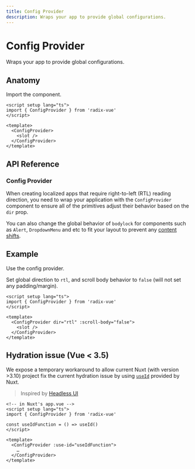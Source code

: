 ```yaml
---
title: Config Provider
description: Wraps your app to provide global configurations. 
---
```


# Config Provider

<Description>
Wraps your app to provide global configurations.
</Description>

<Highlights
  :features="[
    'Enables all primitives to inherit global reading direction.',
    'Enables changing the behavior of scroll body when setting body lock.',
    'Much more controls to prevent layout shifts.',
  ]"
/>

 
## Anatomy

Import the component. 

```vue
<script setup lang="ts">
import { ConfigProvider } from 'radix-vue'
</script>

<template>
  <ConfigProvider>
    <slot />
  </ConfigProvider>
</template>
```
 

## API Reference

### Config Provider

When creating localized apps that require right-to-left (RTL) reading direction, you need to wrap your application with the `ConfigProvider` component to ensure all of the primitives adjust their behavior based on the `dir` prop.

You can also change the global behavior of `bodylock` for components such as `Alert`, `DropdownMenu` and etc to fit your layout to prevent any [content shifts](https://github.com/radix-vue/radix-vue/issues/385).


<!-- @include: @/meta/ConfigProvider.md -->

## Example 

Use the config provider.

Set global direction to `rtl`, and scroll body behavior to `false` (will not set any padding/margin).

```vue
<script setup lang="ts">
import { ConfigProvider } from 'radix-vue'
</script>

<template>
  <ConfigProvider dir="rtl" :scroll-body="false">
    <slot />
  </ConfigProvider>
</template>
```
 

## Hydration issue (Vue < 3.5)

We expose a temporary workaround to allow current Nuxt (with version >3.10) project fix the current hydration issue by using [`useId`](https://nuxt.com/docs/api/composables/use-id) provided by Nuxt.

> Inspired by [Headless UI](https://github.com/tailwindlabs/headlessui/pull/2959)



 ```vue
 <!-- in Nuxt's app.vue -->
<script setup lang="ts">
import { ConfigProvider } from 'radix-vue'

const useIdFunction = () => useId()
</script>

<template>
   <ConfigProvider :use-id="useIdFunction">
     …
   </ConfigProvider>
</template>
```
 